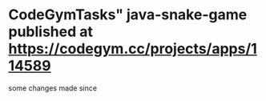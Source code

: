 # CodeGymTasks" java-snake-game published at https://codegym.cc/projects/apps/114589 
some changes made since
